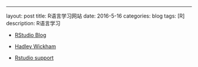 ---
layout: post
title: R语言学习网站
date: 2016-5-16
categories: blog
tags: [R]
description: R语言学习

- [RStudio Blog](https://blog.rstudio.org/)

- [Hadley Wickham](http://hadley.nz/)

- [Rstudio support](https://support.rstudio.com/hc/en-us/signin?return_to=https%3A%2F%2Fsupport.rstudio.com%2Fhc%2Fen-us%2Farticles%2F200488468-R-Markdown)


